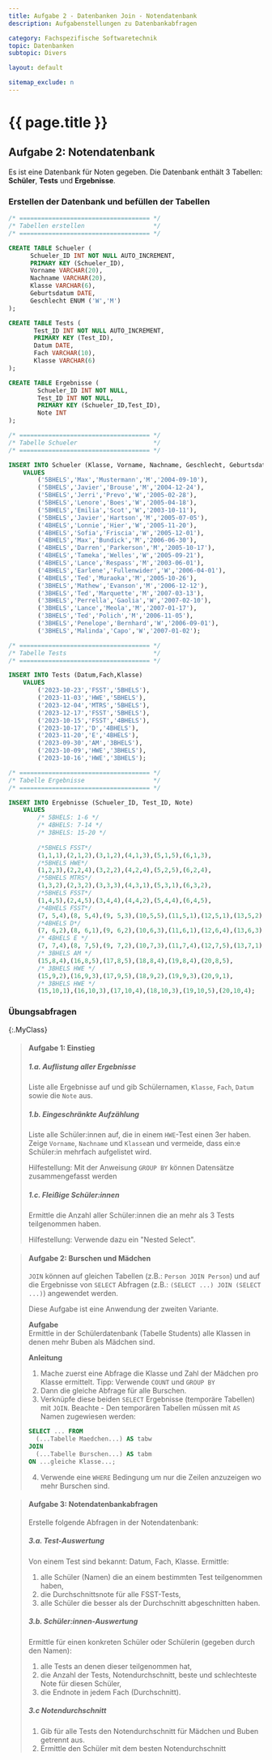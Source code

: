 ```yaml
---
title: Aufgabe 2 - Datenbanken Join - Notendatenbank
description: Aufgabenstellungen zu Datenbankabfragen

category: Fachspezifische Softwaretechnik
topic: Datenbanken
subtopic: Divers

layout: default

sitemap_exclude: n
---
```


# {{ page.title }} 

## Aufgabe 2: Notendatenbank

Es ist eine Datenbank für Noten gegeben.
Die Datenbank enthält 3 Tabellen: **Schüler**, **Tests** und **Ergebnisse**.

### Erstellen der Datenbank und befüllen der Tabellen
```sql
/* ==================================== */
/* Tabellen erstellen                   */
/* ==================================== */

CREATE TABLE Schueler (
      Schueler_ID INT NOT NULL AUTO_INCREMENT,
      PRIMARY KEY (Schueler_ID),
      Vorname VARCHAR(20),
      Nachname VARCHAR(20),
      Klasse VARCHAR(6),
      Geburtsdatum DATE,
      Geschlecht ENUM ('W','M')
);

CREATE TABLE Tests (
       Test_ID INT NOT NULL AUTO_INCREMENT,
       PRIMARY KEY (Test_ID),
       Datum DATE,
       Fach VARCHAR(10),
       Klasse VARCHAR(6)
);

CREATE TABLE Ergebnisse (
        Schueler_ID INT NOT NULL,
        Test_ID INT NOT NULL,
        PRIMARY KEY (Schueler_ID,Test_ID),
        Note INT
);
```

```sql
/* ==================================== */
/* Tabelle Schueler                     */
/* ==================================== */

INSERT INTO Schueler (Klasse, Vorname, Nachname, Geschlecht, Geburtsdatum)
    VALUES
        ('5BHELS','Max','Mustermann','M','2004-09-10'),
        ('5BHELS','Javier','Brouse','M','2004-12-24'),
        ('5BHELS','Jerri','Prevo','W','2005-02-28'),
        ('5BHELS','Lenore','Boes','W','2005-04-18'),
        ('5BHELS','Emilia','Scot','W','2003-10-11'),
        ('5BHELS','Javier','Hartson','M','2005-07-05'),
        ('4BHELS','Lonnie','Hier','W','2005-11-20'),
        ('4BHELS','Sofia','Friscia','W','2005-12-01'),
        ('4BHELS','Max','Bundick','M','2006-06-30'),
        ('4BHELS','Darren','Parkerson','M','2005-10-17'),
        ('4BHELS','Tameka','Welles','W','2005-09-21'),
        ('4BHELS','Lance','Respass','M','2003-06-01'),
        ('4BHELS','Earlene','Fullenwider','W','2006-04-01'),
        ('4BHELS','Ted','Muraoka','M','2005-10-26'),
        ('3BHELS','Mathew','Evanson','M','2006-12-12'),
        ('3BHELS','Ted','Marquette','M','2007-03-13'),
        ('3BHELS','Perrella','Gaolia','W','2007-02-10'),
        ('3BHELS','Lance','Meola','M','2007-01-17'),
        ('3BHELS','Ted','Polich','M','2006-11-05'),
        ('3BHELS','Penelope','Bernhard','W','2006-09-01'),
        ('3BHELS','Malinda','Capo','W','2007-01-02');
```

```sql
/* ==================================== */
/* Tabelle Tests                        */
/* ==================================== */

INSERT INTO Tests (Datum,Fach,Klasse)
    VALUES
        ('2023-10-23','FSST','5BHELS'),
        ('2023-11-03','HWE','5BHELS'),
        ('2023-12-04','MTRS','5BHELS'),
        ('2023-12-17','FSST','5BHELS'),
        ('2023-10-15','FSST','4BHELS'),
        ('2023-10-17','D','4BHELS'),
        ('2023-11-20','E','4BHELS'),
        ('2023-09-30','AM','3BHELS'),
        ('2023-10-09','HWE','3BHELS'),
        ('2023-10-16','HWE','3BHELS');
```

```sql
/* ==================================== */
/* Tabelle Ergebnisse                   */
/* ==================================== */

INSERT INTO Ergebnisse (Schueler_ID, Test_ID, Note)
    VALUES
        /* 5BHELS: 1-6 */
        /* 4BHELS: 7-14 */
        /* 3BHELS: 15-20 */
    
        /*5BHELS FSST*/
        (1,1,1),(2,1,2),(3,1,2),(4,1,3),(5,1,5),(6,1,3),
        /*5BHELS HWE*/
        (1,2,3),(2,2,4),(3,2,2),(4,2,4),(5,2,5),(6,2,4),
        /*5BHELS MTRS*/
        (1,3,2),(2,3,2),(3,3,3),(4,3,1),(5,3,1),(6,3,2),
        /*5BHELS FSST*/
        (1,4,5),(2,4,5),(3,4,4),(4,4,2),(5,4,4),(6,4,5),
        /*4BHELS FSST*/
        (7, 5,4),(8, 5,4),(9, 5,3),(10,5,5),(11,5,1),(12,5,1),(13,5,2),(14,5,3),
        /*4BHELS D*/
        (7, 6,2),(8, 6,1),(9, 6,2),(10,6,3),(11,6,1),(12,6,4),(13,6,3),(14,6,1),
        /* 4BHELS E */
        (7, 7,4),(8, 7,5),(9, 7,2),(10,7,3),(11,7,4),(12,7,5),(13,7,1),(14,7,2),
        /* 3BHELS AM */
        (15,8,4),(16,8,5),(17,8,5),(18,8,4),(19,8,4),(20,8,5),
        /* 3BHELS HWE */
        (15,9,2),(16,9,3),(17,9,5),(18,9,2),(19,9,3),(20,9,1),
        /* 3BHELS HWE */
        (15,10,1),(16,10,3),(17,10,4),(18,10,3),(19,10,5),(20,10,4);
```

### Übungsabfragen
{:.MyClass}
> #### Aufgabe 1: Einstieg
> ##### 1.a. Auflistung aller Ergebnisse
> Liste alle Ergebnisse auf und gib Schülernamen, `Klasse`, `Fach`, `Datum` sowie die `Note`  aus.
> 
> ##### 1.b. Eingeschränkte Aufzählung
> Liste alle Schüler:innen auf, die in einem `HWE`-Test einen 3er haben. Zeige `Vorname`, `Nachname` und `Klasse`an und vermeide, dass ein:e Schüler:in mehrfach aufgelistet wird.
> 
> Hilfestellung: Mit der Anweisung `GROUP BY` können Datensätze zusammengefasst werden
> 
> ##### 1.c. Fleißige Schüler:innen
> Ermittle die Anzahl aller Schüler:innen die an mehr als 3 Tests teilgenommen haben. 
>
> Hilfestellung: Verwende dazu ein "Nested Select".

> #### Aufgabe 2: Burschen und Mädchen
> `JOIN` können auf gleichen Tabellen (z.B.: `Person JOIN Person`) und auf die Ergebnisse von `SELECT` Abfragen (z.B.: `(SELECT ...) JOIN (SELECT ...)`) angewendet werden.
> 
> Diese Aufgabe ist eine Anwendung der zweiten Variante.
> 
> **Aufgabe**<br>
> Ermittle in der Schülerdatenbank (Tabelle Students) alle Klassen in denen mehr Buben als Mädchen sind.
> 
> **Anleitung**<br>
> 1. Mache zuerst eine Abfrage die Klasse und Zahl der Mädchen pro Klasse ermittelt. Tipp: Verwende
`COUNT` und `GROUP BY`
> 2. Dann die gleiche Abfrage für alle Burschen.
> 3. Verknüpfe diese beiden `SELECT` Ergebnisse (temporäre Tabellen) mit `JOIN`. Beachte - Den temporären Tabellen müssen mit `AS` Namen zugewiesen werden:
> ```sql
> SELECT ... FROM
>   (...Tabelle Maedchen...) AS tabw
> JOIN
>   (...Tabelle Burschen...) AS tabm
> ON ...gleiche Klasse...;
> ```
> 4. Verwende eine `WHERE` Bedingung um nur die Zeilen anzuzeigen wo mehr Burschen sind.

> #### Aufgabe 3: Notendatenbankabfragen
> Erstelle folgende Abfragen in der Notendatenbank:
> ##### 3.a. Test-Auswertung
> Von einem Test sind bekannt: Datum, Fach, Klasse.
> Ermittle:
> 1. alle Schüler (Namen) die an einem bestimmten Test teilgenommen haben,
> 2. die Durchschnittsnote für alle FSST-Tests,
> 3. alle Schüler die besser als der Durchschnitt abgeschnitten haben.
> 
> ##### 3.b. Schüler:innen-Auswertung
> Ermittle für einen konkreten Schüler oder Schülerin (gegeben durch den Namen):
> 1. alle Tests an denen dieser teilgenommen hat,
> 2. die Anzahl der Tests, Notendurchschnitt, beste und schlechteste Note für diesen Schüler,
> 3. die Endnote in jedem Fach (Durchschnitt).
> 
> ##### 3.c Notendurchschnitt
> 1. Gib für alle Tests den Notendurchschnitt für Mädchen und Buben getrennt aus.
> 2. Ermittle den Schüler mit dem besten Notendurchschnitt
